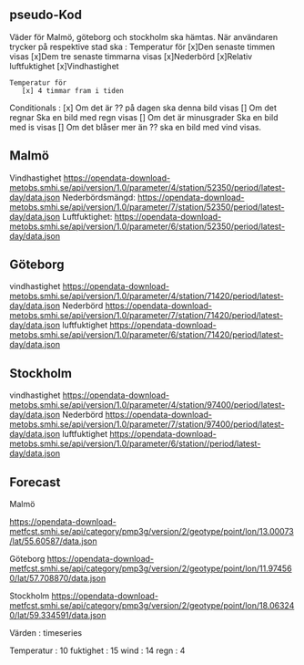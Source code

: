 ## pseudo-Kod

Väder för Malmö, göteborg och stockholm ska hämtas.
När användaren trycker på respektive stad ska :
    Temperatur för 
        [x]Den senaste timmen visas
        [x]Dem tre senaste timmarna visas
        [x]Nederbörd
        [x]Relativ luftfuktighet
        [x]Vindhastighet

    Temperatur för 
       [x] 4 timmar fram i tiden 

Conditionals :
    [x] Om det är ?? på dagen ska denna bild visas
    [] Om det regnar Ska en bild med regn visas
    [] Om det är minusgrader Ska en bild med is visas
    [] Om det blåser mer än ?? ska en bild med vind visas.




## Malmö

Vindhastighet 
https://opendata-download-metobs.smhi.se/api/version/1.0/parameter/4/station/52350/period/latest-day/data.json
Nederbördsmängd:
https://opendata-download-metobs.smhi.se/api/version/1.0/parameter/7/station/52350/period/latest-day/data.json
Luftfuktighet:
https://opendata-download-metobs.smhi.se/api/version/1.0/parameter/6/station/52350/period/latest-day/data.json


## Göteborg
vindhastighet
https://opendata-download-metobs.smhi.se/api/version/1.0/parameter/4/station/71420/period/latest-day/data.json
Nederbörd
https://opendata-download-metobs.smhi.se/api/version/1.0/parameter/7/station/71420/period/latest-day/data.json
luftfuktighet
https://opendata-download-metobs.smhi.se/api/version/1.0/parameter/6/station/71420/period/latest-day/data.json


## Stockholm 
vindhastighet
https://opendata-download-metobs.smhi.se/api/version/1.0/parameter/4/station/97400/period/latest-day/data.json
Nederbörd
https://opendata-download-metobs.smhi.se/api/version/1.0/parameter/7/station/97400/period/latest-day/data.json
luftfuktighet
https://opendata-download-metobs.smhi.se/api/version/1.0/parameter/6/station//period/latest-day/data.json

## Forecast
Malmö

https://opendata-download-metfcst.smhi.se/api/category/pmp3g/version/2/geotype/point/lon/13.00073/lat/55.60587/data.json

Göteborg
https://opendata-download-metfcst.smhi.se/api/category/pmp3g/version/2/geotype/point/lon/11.974560/lat/57.708870/data.json

Stockholm
https://opendata-download-metfcst.smhi.se/api/category/pmp3g/version/2/geotype/point/lon/18.063240/lat/59.334591/data.json

Värden :
timeseries

Temperatur : 10
fuktighet : 15
wind : 14
regn : 4